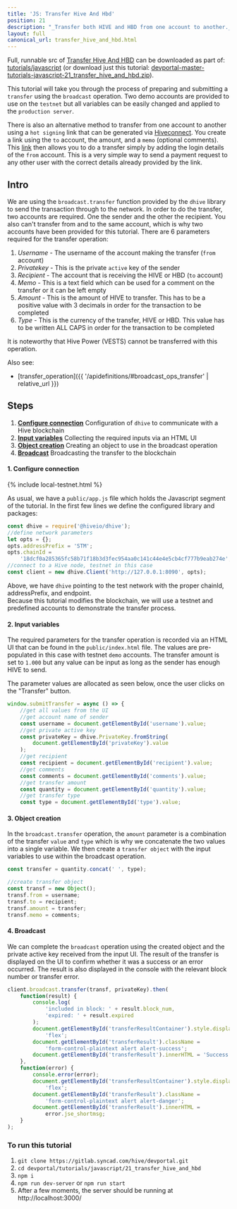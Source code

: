 ```yaml
---
title: 'JS: Transfer Hive And Hbd'
position: 21
description: "_Transfer both HIVE and HBD from one account to another._"
layout: full
canonical_url: transfer_hive_and_hbd.html
---
```

Full, runnable src of [Transfer Hive And HBD](https://gitlab.syncad.com/hive/devportal/-/tree/master/tutorials/javascript/21_transfer_hive_and_hbd) can be downloaded as part of: [tutorials/javascript](https://gitlab.syncad.com/hive/devportal/-/tree/master/tutorials/javascript) (or download just this tutorial: [devportal-master-tutorials-javascript-21_transfer_hive_and_hbd.zip](https://gitlab.syncad.com/hive/devportal/-/archive/master/devportal-master.zip?path=tutorials/javascript/21_transfer_hive_and_hbd)).


This tutorial will take you through the process of preparing and submitting a `transfer` using the `broadcast` operation. Two demo accounts are provided to use on the `testnet` but all variables can be easily changed and applied to the `production server`.

There is also an alternative method to transfer from one account to another using a `hot signing` link that can be generated via [Hiveconnect](https://hivesigner.com/sign/). You create a link using the `to` account, the amount, and a `memo` (optional comments). This [link](https://hivesigner.com/sign/transfer?to=hiveio&amount=1.000%20HIVE) then allows you to do a transfer simply by adding the login details of the `from` account. This is a very simple way to send a payment request to any other user with the correct details already provided by the link.

## Intro

We are using the `broadcast.transfer` function provided by the `dhive` library to send the transaction through to the network. In order to do the transfer, two accounts are required. One the sender and the other the recipient. You also can't transfer from and to the same account, which is why two accounts have been provided for this tutorial. There are 6 parameters required for the transfer operation:

1.  _Username_ - The username of the account making the transfer (`from` account)
2.  _Privatekey_ - This is the private `active` key of the sender
3.  _Recipient_ - The account that is receiving the HIVE or HBD (`to` account)
4.  _Memo_ - This is a text field which can be used for a comment on the transfer or it can be left empty
5.  _Amount_ - This is the amount of HIVE to transfer. This has to be a positive value with 3 decimals in order for the transaction to be completed
6.  _Type_ - This is the currency of the transfer, HIVE or HBD. This value has to be written ALL CAPS in order for the transaction to be completed

It is noteworthy that Hive Power (VESTS) cannot be transferred with this operation.

Also see:
* [transfer_operation]({{ '/apidefinitions/#broadcast_ops_transfer' | relative_url }})

## Steps

1.  [**Configure connection**](#connection) Configuration of `dhive` to communicate with a Hive blockchain
2.  [**Input variables**](#input) Collecting the required inputs via an HTML UI
3.  [**Object creation**](#object) Creating an object to use in the broadcast operation
4.  [**Broadcast**](#broadcast) Broadcasting the transfer to the blockchain

#### 1. Configure connection<a name="connection"></a>

{% include local-testnet.html %}

As usual, we have a `public/app.js` file which holds the Javascript segment of the tutorial. In the first few lines we define the configured library and packages:

```javascript
const dhive = require('@hiveio/dhive');
//define network parameters
let opts = {};
opts.addressPrefix = 'STM';
opts.chainId =
    '18dcf0a285365fc58b71f18b3d3fec954aa0c141c44e4e5cb4cf777b9eab274e';
//connect to a Hive node, testnet in this case
const client = new dhive.Client('http://127.0.0.1:8090', opts);
```

Above, we have `dhive` pointing to the test network with the proper chainId, addressPrefix, and endpoint.  
Because this tutorial modifies the blockchain, we will use a testnet and predefined accounts to demonstrate the transfer process.

#### 2. Input variables<a name="input"></a>

The required parameters for the transfer operation is recorded via an HTML UI that can be found in the `public/index.html` file. The values are pre-populated in this case with testnet `demo` accounts. The transfer amount is set to `1.000` but any value can be input as long as the sender has enough HIVE to send.

The parameter values are allocated as seen below, once the user clicks on the "Transfer" button.

```javascript
window.submitTransfer = async () => {
    //get all values from the UI
    //get account name of sender
    const username = document.getElementById('username').value;
    //get private active key
    const privateKey = dhive.PrivateKey.fromString(
        document.getElementById('privateKey').value
    );
    //get recipient
    const recipient = document.getElementById('recipient').value;
    //get comments
    const comments = document.getElementById('comments').value;
    //get transfer amount
    const quantity = document.getElementById('quantity').value;
    //get transfer type
    const type = document.getElementById('type').value;
```

#### 3. Object creation<a name="object"></a>

In the `broadcast.transfer` operation, the `amount` parameter is a combination of the transfer `value` and `type` which is why we concatenate the two values into a single variable. We then create a `transfer object` with the input variables to use within the broadcast operation.

```javascript
const transfer = quantity.concat(' ', type);

//create transfer object
const transf = new Object();
transf.from = username;
transf.to = recipient;
transf.amount = transfer;
transf.memo = comments;
```

#### 4. Broadcast<a name="broadcast"></a>

We can complete the `broadcast` operation using the created object and the private active key received from the input UI. The result of the transfer is displayed on the UI to confirm whether it was a success or an error occurred. The result is also displayed in the console with the relevant block number or transfer error.

```javascript
client.broadcast.transfer(transf, privateKey).then(
    function(result) {
        console.log(
            'included in block: ' + result.block_num,
            'expired: ' + result.expired
        );
        document.getElementById('transferResultContainer').style.display =
            'flex';
        document.getElementById('transferResult').className =
            'form-control-plaintext alert alert-success';
        document.getElementById('transferResult').innerHTML = 'Success';
    },
    function(error) {
        console.error(error);
        document.getElementById('transferResultContainer').style.display =
            'flex';
        document.getElementById('transferResult').className =
            'form-control-plaintext alert alert-danger';
        document.getElementById('transferResult').innerHTML =
            error.jse_shortmsg;
    }
);
```

### To run this tutorial

1. `git clone https://gitlab.syncad.com/hive/devportal.git`
2. `cd devportal/tutorials/javascript/21_transfer_hive_and_hbd`
3. `npm i`
4. `npm run dev-server` or `npm run start`
5. After a few moments, the server should be running at http://localhost:3000/
